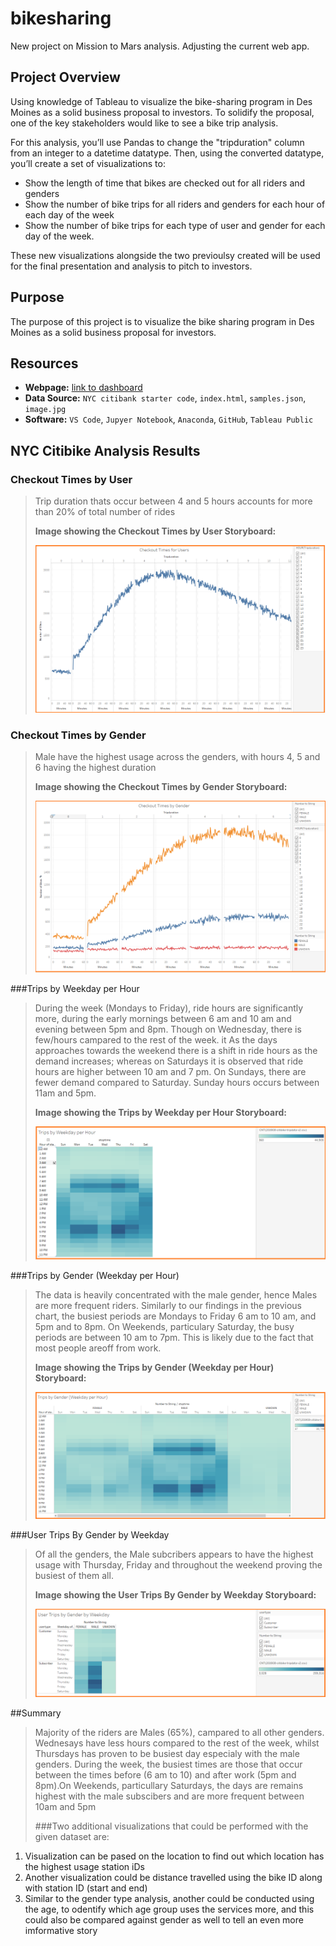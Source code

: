 # bikesharing
New project on Mission to Mars analysis. Adjusting the current web app.

## Project Overview
Using knowledge of Tableau to visualize the bike-sharing program in Des Moines as a solid business proposal to investors. To solidify the proposal, one of the key stakeholders would like to see a bike trip analysis.

For this analysis, you’ll use Pandas to change the "tripduration" column from an integer to a datetime datatype. Then, using the converted datatype, you’ll create a set of visualizations to:

- Show the length of time that bikes are checked out for all riders and genders
- Show the number of bike trips for all riders and genders for each hour of each day of the week
- Show the number of bike trips for each type of user and gender for each day of the week.

These new visualizations alongside the two previoulsy created will be used for the final presentation and analysis to pitch to investors.

## Purpose
The purpose of this project is to visualize the bike sharing program in Des Moines as a solid business proposal  for investors.

## Resources
- **Webpage:** [link to dashboard](https://public.tableau.com/profile/allisha.samuels#!/vizhome/NYCCitibikeAnalysis_16012480265000/NYCCitibikeAnalysis/ "link to dashboard")
- **Data Source:** `NYC citibank starter code`, `index.html`, `samples.json`, `image.jpg`
- **Software:** `VS Code`, `Jupyer Notebook`, `Anaconda`, `GitHub`, `Tableau Public`

## NYC Citibike Analysis Results
>
### Checkout Times by User
>
> Trip duration thats occur between 4 and 5 hours accounts for more than 20% of total number of rides
>
>**Image showing the Checkout Times by User Storyboard:**
>
>![Checkout_Times_for_Users](./Resources/Checkout_Times_for_Users.png)
>
### Checkout Times by Gender
>
> Male have the highest usage across the genders, with hours 4, 5 and 6 having the highest duration
>
>**Image showing the Checkout Times by Gender Storyboard:**
>
>![Checkout_Times_by_Genders](./Resources/Checkout_Times_by_Genders.png)
>
###Trips by Weekday per Hour
>
> During the week (Mondays to Friday), ride hours are significantly more, during the early mornings between 6 am and 10 am and evening between 5pm and 8pm. Though on Wednesday, there is few/hours campared to the rest of the week. it As the days approaches towards the weekend there is a shift in ride hours as the demand increases; whereas on Saturdays it is observed that ride hours are higher between 10 am and 7 pm. On Sundays, there are fewer demand compared to Saturday. Sunday hours occurs between 11am and 5pm.
>
>**Image showing the Trips by Weekday per Hour Storyboard:**
>
>![Trips_by_Weekday_per_Hour](./Resources/Trips_by_Weekday_per_Hour.png)
>
###Trips by Gender (Weekday per Hour)
>
> The data is heavily concentrated with the male gender, hence Males are more frequent riders. Similarly to our findings in the previous chart, the busiest periods are Mondays to Friday 6 am to 10 am, and 5pm and to 8pm. On Weekends, particulary Saturday, the busy periods are between 10 am to 7pm. This is likely due to the fact that most people areoff from work.
>
>**Image showing the Trips by Gender (Weekday per Hour) Storyboard:**
>
>![Trips_by_Gender_Weekday_per_Hour](./Resources/Trips_by_Gender_Weekday_per_Hour.png)
>
###User Trips By Gender by Weekday
>
> Of all the genders, the Male subcribers appears to have the highest usage with Thursday, Friday and throughout the weekend proving the busiest of them all.
>
>**Image showing the User Trips By Gender by Weekday Storyboard:**
>
>![User_Trips_by_Gender_Weekday](./Resources/User_Trips_by_Gender_Weekday.png)
>
>
##Summary
>Majority of the riders are Males (65%), campared to all other genders. Wednesays have less hours compared to the rest of the week, whilst Thursdays has proven to be busiest day especialy with the male genders. During the week, the busiest times are those that occur between the times before (6 am to 10) and after work (5pm and 8pm).On Weekends, particullary Saturdays, the days are remains highest with the male subscibers and are more frequent between 10am and 5pm
>
>###Two additional visualizations that could be performed with the given dataset are:
1. Visualization can be pased on the location to find out which location has the highest usage station iDs
2. Another visualization could be distance travelled using the bike ID along with station ID (start and end)
3. Similar to the gender type analysis, another could be conducted using the age, to odentify which age group uses the services more, and this could also be compared against gender as well to tell an even more imformative story
